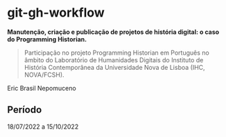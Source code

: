 # git-gh-workflow

**Manutenção, criação e publicação de projetos de história digital: o caso do Programming Historian.**

>Participação no projeto Programming Historian em Português no âmbito do Laboratório de Humanidades Digitais do Instituto de História Contemporânea da Universidade Nova de Lisboa (IHC, NOVA/FCSH).

Eric Brasil Nepomuceno

## Período

18/07/2022 a 15/10/2022
